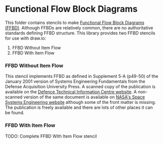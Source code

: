 # Functional Flow Block Diagrams

This folder contains stencils to make [Functional Flow Block Diagrams (FFBD)](https://en.wikipedia.org/wiki/Functional_flow_block_diagram). Although FFBDs are relatively common, there are no authoritative standards defining FFBD structure. This library provides two FFBD stencils for use with draw.io:

1. FFBD Without Item Flow
2. FFBD With Item Flow

### FFBD Without Item Flow
This stencil implements FFBD as defined in Supplement 5-A (p49-50) of the January 2001 version of Systems Engineering Fundamentals from the Defense Acquisition University Press. A scanned copy of the publication is available on the [Defence Technical Information Centre website](https://apps.dtic.mil/sti/pdfs/ADA387507.pdf). A non-scanned version of the same document is available on [NASA's Space Systems Engineering website](https://spacese.spacegrant.org/SEModules/Reference%20Docs/DAU_SE_Fundamentals.pdf) although some of the front matter is missing. The publication is freely available and there are lots of other places it can be found.

### FFBD With Item Flow
TODO: Complete FFBD With Item Flow stencil